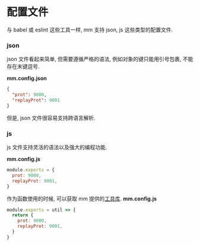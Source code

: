 # 配置文件
与 babel 或 eslint 这些工具一样, mm 支持 json, js 这些类型的配置文件.

### json
json 文件看起来简单, 但需要遵循严格的语法, 例如对象的键只能用引号包裹, 不能存在末键逗号.

**mm.config.json**
``` json
{
  "prot": 9000,
  "replayProt": 9001
}
```
但是, json 文件很容易支持跨语言解析.

### js
js 文件支持灵活的语法以及强大的编程功能.

**mm.config.js**
``` js
module.exports = {
  prot: 9000,
  replayProt: 9001,
}
```

作为函数使用的时候, 可以获取 mm 提供的[工具库](../config/config_fn.md).
**mm.config.js**
``` js
module.exports = util => {
  return {
    prot: 9000,
    replayProt: 9001,
  }
}
```

